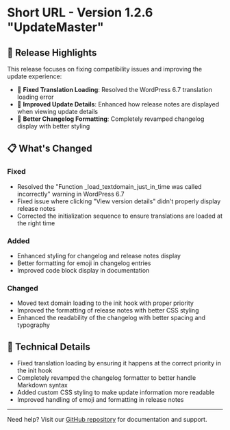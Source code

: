 # Short URL - Version 1.2.6 "UpdateMaster"

## 🚀 Release Highlights

This release focuses on fixing compatibility issues and improving the update experience:

- 🐛 **Fixed Translation Loading**: Resolved the WordPress 6.7 translation loading error
- 🎨 **Improved Update Details**: Enhanced how release notes are displayed when viewing update details
- 🔄 **Better Changelog Formatting**: Completely revamped changelog display with better styling

## 📋 What's Changed

### Fixed
- Resolved the "Function _load_textdomain_just_in_time was called incorrectly" warning in WordPress 6.7
- Fixed issue where clicking "View version details" didn't properly display release notes
- Corrected the initialization sequence to ensure translations are loaded at the right time

### Added
- Enhanced styling for changelog and release notes display
- Better formatting for emoji in changelog entries
- Improved code block display in documentation

### Changed
- Moved text domain loading to the init hook with proper priority
- Improved the formatting of release notes with better CSS styling
- Enhanced the readability of the changelog with better spacing and typography

## 🧰 Technical Details

- Fixed translation loading by ensuring it happens at the correct priority in the init hook
- Completely revamped the changelog formatter to better handle Markdown syntax
- Added custom CSS styling to make update information more readable
- Improved handling of emoji and formatting in release notes

---

Need help? Visit our [GitHub repository](https://github.com/tomrobak/short-url) for documentation and support.


